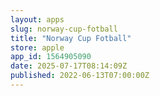 ```yaml
---
layout: apps
slug: norway-cup-fotball
title: "Norway Cup Fotball"
store: apple
app_id: 1564905090
date: 2025-07-17T08:14:09Z
published: 2022-06-13T07:00:00Z
---
```

